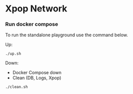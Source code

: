 # Xpop Network

### Run docker compose

To run the standalone playground use the command below.

Up:

`./up.sh`

Down:

- Docker Compose down
- Clean (DB, Logs, Xpop)

`./clean.sh`